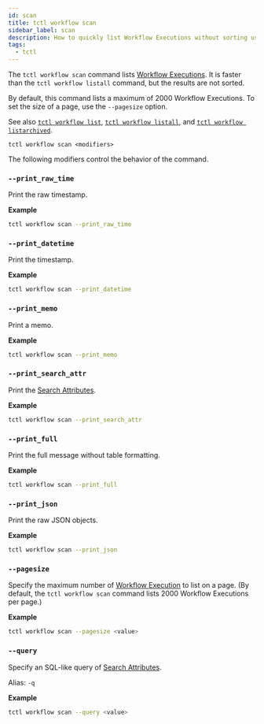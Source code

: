 ```yaml
---
id: scan
title: tctl workflow scan
sidebar_label: scan
description: How to quickly list Workflow Executions without sorting using tctl.
tags:
  - tctl
---
```


The `tctl workflow scan` command lists [Workflow Executions](/concepts/what-is-a-workflow-execution).
It is faster than the `tctl workflow listall` command, but the results are not sorted.

By default, this command lists a maximum of 2000 Workflow Executions.
To set the size of a page, use the `--pagesize` option.

See also [`tctl workflow list`](/tctl-v1/workflow/list), [`tctl workflow listall`](/tctl-v1/workflow/listall), and [`tctl workflow listarchived`](/tctl-v1/workflow/listarchived).

`tctl workflow scan <modifiers>`

The following modifiers control the behavior of the command.

### `--print_raw_time`

Print the raw timestamp.

**Example**

```bash
tctl workflow scan --print_raw_time
```

### `--print_datetime`

Print the timestamp.

**Example**

```bash
tctl workflow scan --print_datetime
```

### `--print_memo`

Print a memo.

**Example**

```bash
tctl workflow scan --print_memo
```

### `--print_search_attr`

Print the [Search Attributes](/concepts/what-is-a-search-attribute).

**Example**

```bash
tctl workflow scan --print_search_attr
```

### `--print_full`

Print the full message without table formatting.

**Example**

```bash
tctl workflow scan --print_full
```

### `--print_json`

Print the raw JSON objects.

**Example**

```bash
tctl workflow scan --print_json
```

### `--pagesize`

Specify the maximum number of [Workflow Execution](/concepts/what-is-a-workflow-execution) to list on a page.
(By default, the `tctl workflow scan` command lists 2000 Workflow Executions per page.)

**Example**

```bash
tctl workflow scan --pagesize <value>
```

### `--query`

Specify an SQL-like query of [Search Attributes](/concepts/what-is-a-search-attribute).

Alias: `-q`

**Example**

```bash
tctl workflow scan --query <value>
```
